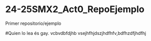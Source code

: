# 24-25SMX2_Act0_RepoEjemplo
Primer repositorio/ejemplo

#Quien lo lea és gay. vcbvdbfdjhb
vsejhfhjdszjhdfhfv,bdfhzdfjhdfhj